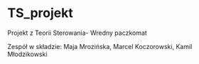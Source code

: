 # TS_projekt
Projekt z Teorii Sterowania- Wredny paczkomat

Zespół w składzie: Maja Mrozińska, Marcel Koczorowski, Kamil Młodzikowski

